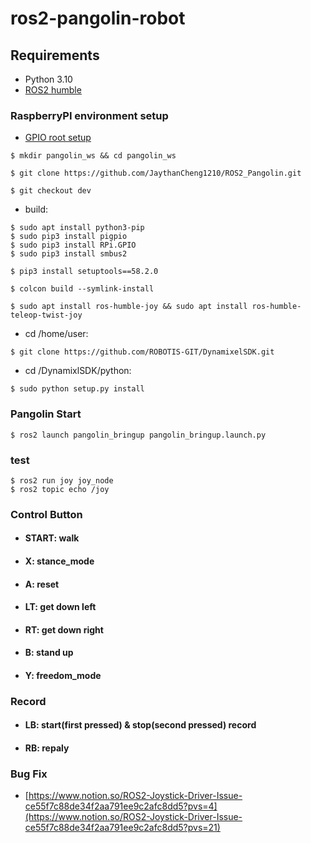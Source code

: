 # ros2-pangolin-robot

## **Requirements**

- Python 3.10
- [ROS2 humble](https://docs.ros.org/en/humble/Installation/Ubuntu-Install-Debians.html)

### RaspberryPI environment setup
- [GPIO root setup](https://forum.up-community.org/discussion/2141/solved-tutorial-gpio-i2c-spi-access-without-root-permissions)
```
$ mkdir pangolin_ws && cd pangolin_ws
```
```
$ git clone https://github.com/JaythanCheng1210/ROS2_Pangolin.git
```
```
$ git checkout dev
```

- build: 
```
$ sudo apt install python3-pip
$ sudo pip3 install pigpio
$ sudo pip3 install RPi.GPIO
$ sudo pip3 install smbus2
```
```
$ pip3 install setuptools==58.2.0
```
```
$ colcon build --symlink-install
```
```
$ sudo apt install ros-humble-joy && sudo apt install ros-humble-teleop-twist-joy
``` 

- cd /home/user: 
```
$ git clone https://github.com/ROBOTIS-GIT/DynamixelSDK.git
```
- cd /DynamixlSDK/python: 
```
$ sudo python setup.py install
```


### Pangolin Start
```
$ ros2 launch pangolin_bringup pangolin_bringup.launch.py
```

### test
```
$ ros2 run joy joy_node
$ ros2 topic echo /joy
```

### Control Button
* #### START: walk
* #### X: stance_mode
* #### A: reset
* #### LT: get down left
* #### RT: get down right
* #### B: stand up
* #### Y: freedom_mode

### Record
* #### LB: start(first pressed) & stop(second pressed) record
* #### RB: repaly 

### Bug Fix
- [https://www.notion.so/ROS2-Joystick-Driver-Issue-ce55f7c88de34f2aa791ee9c2afc8dd5?pvs=4](https://www.notion.so/ROS2-Joystick-Driver-Issue-ce55f7c88de34f2aa791ee9c2afc8dd5?pvs=21)